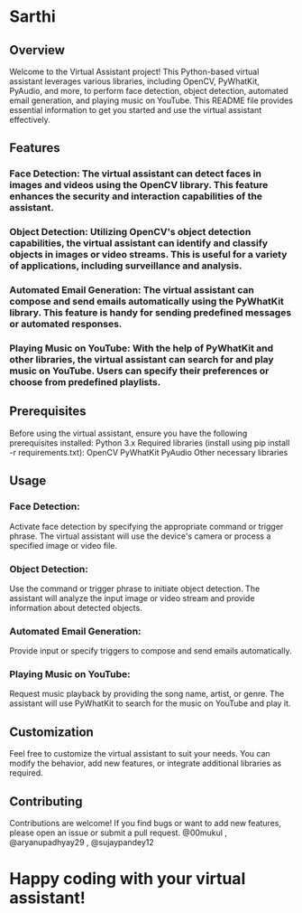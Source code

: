 # Sarthi
## Overview
Welcome to the Virtual Assistant project! This Python-based virtual assistant leverages various libraries, including OpenCV, PyWhatKit, PyAudio, and more, to perform face detection, object detection, automated email generation, and playing music on YouTube. This README file provides essential information to get you started and use the virtual assistant effectively.

## Features
### Face Detection: The virtual assistant can detect faces in images and videos using the OpenCV library. This feature enhances the security and interaction capabilities of the assistant.

### Object Detection: Utilizing OpenCV's object detection capabilities, the virtual assistant can identify and classify objects in images or video streams. This is useful for a variety of applications, including surveillance and analysis.

### Automated Email Generation: The virtual assistant can compose and send emails automatically using the PyWhatKit library. This feature is handy for sending predefined messages or automated responses.

### Playing Music on YouTube: With the help of PyWhatKit and other libraries, the virtual assistant can search for and play music on YouTube. Users can specify their preferences or choose from predefined playlists.

## Prerequisites
Before using the virtual assistant, ensure you have the following prerequisites installed:
Python 3.x
Required libraries (install using pip install -r requirements.txt):
OpenCV
PyWhatKit
PyAudio
Other necessary libraries

## Usage
### Face Detection:
Activate face detection by specifying the appropriate command or trigger phrase.
The virtual assistant will use the device's camera or process a specified image or video file.

### Object Detection:
Use the command or trigger phrase to initiate object detection.
The assistant will analyze the input image or video stream and provide information about detected objects.

### Automated Email Generation:
Provide input or specify triggers to compose and send emails automatically.

### Playing Music on YouTube:
Request music playback by providing the song name, artist, or genre.
The assistant will use PyWhatKit to search for the music on YouTube and play it.

## Customization
Feel free to customize the virtual assistant to suit your needs. You can modify the behavior, add new features, or integrate additional libraries as required.

## Contributing
Contributions are welcome! If you find bugs or want to add new features, please open an issue or submit a pull request.
@00mukul , @aryanupadhyay29 , @sujaypandey12

# Happy coding with your virtual assistant!
